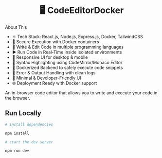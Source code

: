 <h1 align="center">🖥️ CodeEditorDocker</h1>

About This

- ⚛️ Tech Stack: React.js, Node.js, Express.js, Docker, TailwindCSS
- 🔐 Secure Execution with Docker containers
- 📄 Write & Edit Code in multiple programming languages
- ▶️ Run Code in Real-Time inside isolated environments
- 📱 Responsive UI for desktop & mobile
- 📝 Syntax Highlighting using CodeMirror/Monaco Editor
- 🐳 Dockerized Backend to safely execute code snippets
- 🔎 Error & Output Handling with clean logs
- 💙 Minimal & Developer-Friendly UI
- 🌐 Deployment Ready with Docker support

An in-browser code editor that allows you to write and execute your code in the browser.

## Run Locally

```bash
# install dependencies

npm install

# start the dev server

npm run dev
```
